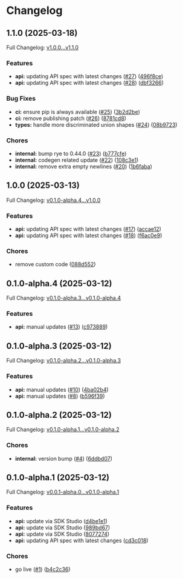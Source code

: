 # Changelog

## 1.1.0 (2025-03-18)

Full Changelog: [v1.0.0...v1.1.0](https://github.com/LiquidMetal-AI/raindrop-python-sdk/compare/v1.0.0...v1.1.0)

### Features

* **api:** updating API spec with latest changes ([#27](https://github.com/LiquidMetal-AI/raindrop-python-sdk/issues/27)) ([496f8ce](https://github.com/LiquidMetal-AI/raindrop-python-sdk/commit/496f8ce56575936ddb68ba45972be064a3bbbc1c))
* **api:** updating API spec with latest changes ([#28](https://github.com/LiquidMetal-AI/raindrop-python-sdk/issues/28)) ([dbf3266](https://github.com/LiquidMetal-AI/raindrop-python-sdk/commit/dbf32662a64a9738f659a44a71e08e9328f2648e))


### Bug Fixes

* **ci:** ensure pip is always available ([#25](https://github.com/LiquidMetal-AI/raindrop-python-sdk/issues/25)) ([3b2d2be](https://github.com/LiquidMetal-AI/raindrop-python-sdk/commit/3b2d2be1e6e722a8ec95cca24a8f9cce02b82ea3))
* **ci:** remove publishing patch ([#26](https://github.com/LiquidMetal-AI/raindrop-python-sdk/issues/26)) ([8781cd8](https://github.com/LiquidMetal-AI/raindrop-python-sdk/commit/8781cd8f56a9525a3340b05e5b1d467c48bac0be))
* **types:** handle more discriminated union shapes ([#24](https://github.com/LiquidMetal-AI/raindrop-python-sdk/issues/24)) ([08b9723](https://github.com/LiquidMetal-AI/raindrop-python-sdk/commit/08b97234f6813de31d9c757f394459d3272a5907))


### Chores

* **internal:** bump rye to 0.44.0 ([#23](https://github.com/LiquidMetal-AI/raindrop-python-sdk/issues/23)) ([b777cfe](https://github.com/LiquidMetal-AI/raindrop-python-sdk/commit/b777cfe255094c6e94ecaf44400841c93bfc4231))
* **internal:** codegen related update ([#22](https://github.com/LiquidMetal-AI/raindrop-python-sdk/issues/22)) ([108c3e1](https://github.com/LiquidMetal-AI/raindrop-python-sdk/commit/108c3e1b4393f4701961a8745eb07676dd164243))
* **internal:** remove extra empty newlines ([#20](https://github.com/LiquidMetal-AI/raindrop-python-sdk/issues/20)) ([1b6faba](https://github.com/LiquidMetal-AI/raindrop-python-sdk/commit/1b6faba3292e27e0406ccbdac52a613f0b3e6d75))

## 1.0.0 (2025-03-13)

Full Changelog: [v0.1.0-alpha.4...v1.0.0](https://github.com/LiquidMetal-AI/raindrop-python-sdk/compare/v0.1.0-alpha.4...v1.0.0)

### Features

* **api:** updating API spec with latest changes ([#17](https://github.com/LiquidMetal-AI/raindrop-python-sdk/issues/17)) ([accae12](https://github.com/LiquidMetal-AI/raindrop-python-sdk/commit/accae1256aad26a072ec1cf632d35ed737420ec9))
* **api:** updating API spec with latest changes ([#18](https://github.com/LiquidMetal-AI/raindrop-python-sdk/issues/18)) ([f6ac0e9](https://github.com/LiquidMetal-AI/raindrop-python-sdk/commit/f6ac0e9c490cc7d30f3c75fea71cb015e5cdacf4))


### Chores

* remove custom code ([088d552](https://github.com/LiquidMetal-AI/raindrop-python-sdk/commit/088d552676a4962878d08703d7824002336da1b0))

## 0.1.0-alpha.4 (2025-03-12)

Full Changelog: [v0.1.0-alpha.3...v0.1.0-alpha.4](https://github.com/LiquidMetal-AI/raindrop-python-sdk/compare/v0.1.0-alpha.3...v0.1.0-alpha.4)

### Features

* **api:** manual updates ([#13](https://github.com/LiquidMetal-AI/raindrop-python-sdk/issues/13)) ([c973889](https://github.com/LiquidMetal-AI/raindrop-python-sdk/commit/c9738893a9805f4452f770f3a5da45d387a7a099))

## 0.1.0-alpha.3 (2025-03-12)

Full Changelog: [v0.1.0-alpha.2...v0.1.0-alpha.3](https://github.com/LiquidMetal-AI/raindrop-python-sdk/compare/v0.1.0-alpha.2...v0.1.0-alpha.3)

### Features

* **api:** manual updates ([#10](https://github.com/LiquidMetal-AI/raindrop-python-sdk/issues/10)) ([4ba02b4](https://github.com/LiquidMetal-AI/raindrop-python-sdk/commit/4ba02b4fe81514e169bd87342e89cf38ed5b87e0))
* **api:** manual updates ([#8](https://github.com/LiquidMetal-AI/raindrop-python-sdk/issues/8)) ([b596f39](https://github.com/LiquidMetal-AI/raindrop-python-sdk/commit/b596f394539a5658bd27b3871dc466c2beccb9aa))

## 0.1.0-alpha.2 (2025-03-12)

Full Changelog: [v0.1.0-alpha.1...v0.1.0-alpha.2](https://github.com/LiquidMetal-AI/raindrop-python-sdk/compare/v0.1.0-alpha.1...v0.1.0-alpha.2)

### Chores

* **internal:** version bump ([#4](https://github.com/LiquidMetal-AI/raindrop-python-sdk/issues/4)) ([6ddbd07](https://github.com/LiquidMetal-AI/raindrop-python-sdk/commit/6ddbd07e16ff08439e7ef6cc742cce5aada4b8be))

## 0.1.0-alpha.1 (2025-03-12)

Full Changelog: [v0.0.1-alpha.0...v0.1.0-alpha.1](https://github.com/LiquidMetal-AI/raindrop-python-sdk/compare/v0.0.1-alpha.0...v0.1.0-alpha.1)

### Features

* **api:** update via SDK Studio ([d4be1e1](https://github.com/LiquidMetal-AI/raindrop-python-sdk/commit/d4be1e1539c53a9f545206aa6747a3cb35c9ed12))
* **api:** update via SDK Studio ([989bd67](https://github.com/LiquidMetal-AI/raindrop-python-sdk/commit/989bd67ab73f4a6d0bdacef6c16d0368b84fae00))
* **api:** update via SDK Studio ([8077274](https://github.com/LiquidMetal-AI/raindrop-python-sdk/commit/807727405902158e74257133d3e271cede3e7270))
* **api:** updating API spec with latest changes ([cd3c018](https://github.com/LiquidMetal-AI/raindrop-python-sdk/commit/cd3c018cb96e536270e87b7ca5c9cea7423226d2))


### Chores

* go live ([#1](https://github.com/LiquidMetal-AI/raindrop-python-sdk/issues/1)) ([b4c2c36](https://github.com/LiquidMetal-AI/raindrop-python-sdk/commit/b4c2c366a7c38362da5ee6c1a9057b678ad51517))
